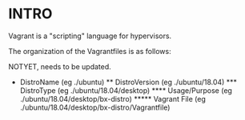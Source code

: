 # INTRO

Vagrant is a "scripting" language for hypervisors.

The organization of the Vagrantfiles is as follows:

NOTYET, needs to be updated.

 * DistroName (eg ./ubuntu)
 ** DistroVersion (eg ./ubuntu/18.04)
 *** DistroType (eg ./ubuntu/18.04/desktop)
 **** Usage/Purpose (eg ./ubuntu/18.04/desktop/bx-distro)
 ***** Vagrant File (eg ./ubuntu/18.04/desktop/bx-distro/Vagrantfile)


 
